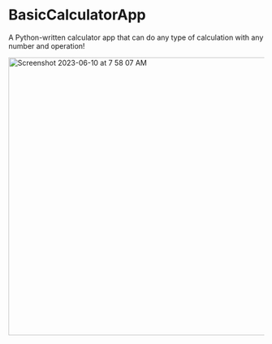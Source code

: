 # BasicCalculatorApp
A Python-written calculator app that can do any type of calculation with any number and operation!

<img width="548" alt="Screenshot 2023-06-10 at 7 58 07 AM" src="https://github.com/han-dann/BasicCalculatorApp/assets/98670479/eede5c0d-ae44-4da6-b0f7-02d452ffb265">
